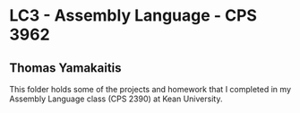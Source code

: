 # LC3 - Assembly Language - CPS 3962
## Thomas Yamakaitis
This folder holds some of the projects and homework that I completed in my Assembly Language class (CPS 2390) at Kean University.
